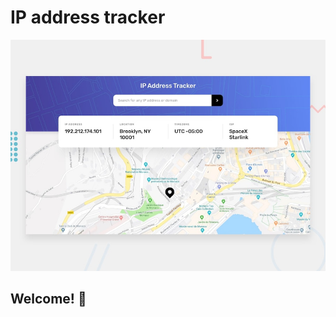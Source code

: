 # IP address tracker

![Design preview for the IP address tracker coding challenge](./design/desktop-preview.jpg)

## Welcome! 👋